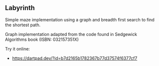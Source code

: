 ## Labyrinth

Simple maze implementation using a graph and breadth first search to find the shortest path.

Graph implementation adapted from the code found in Sedgewick Algorithms book (ISBN: 032157351X)

Try it online:
- https://dartpad.dev/?id=b7d2165b1782367b77d37574f6377cf7
 
